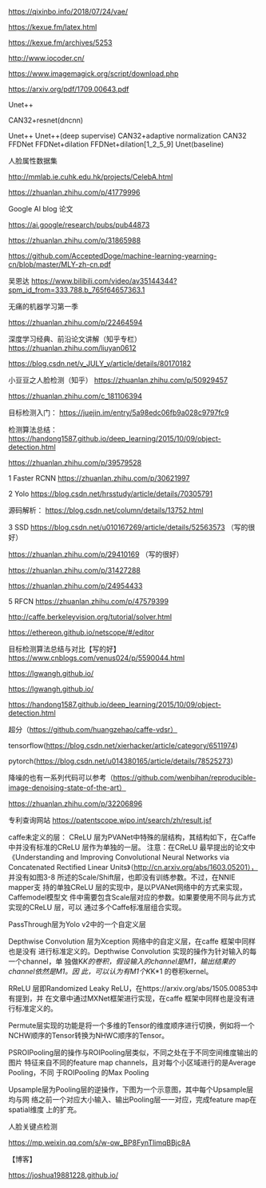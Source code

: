 https://qixinbo.info/2018/07/24/vae/

https://kexue.fm/latex.html

https://kexue.fm/archives/5253

http://www.iocoder.cn/

https://www.imagemagick.org/script/download.php

https://arxiv.org/pdf/1709.00643.pdf

 Unet++
 
 CAN32+resnet(dncnn)
 
 Unet++
Unet++(deep supervise)
CAN32+adaptive normalization
CAN32
FFDNet
FFDNet+dilation
FFDNet+dilation[1_2_5_9]
Unet(baseline)


人脸属性数据集

http://mmlab.ie.cuhk.edu.hk/projects/CelebA.html

https://zhuanlan.zhihu.com/p/41779996

Google AI blog 论文

https://ai.google/research/pubs/pub44873

https://zhuanlan.zhihu.com/p/31865988

https://github.com/AcceptedDoge/machine-learning-yearning-cn/blob/master/MLY-zh-cn.pdf

吴恩达 
https://www.bilibili.com/video/av35144344?spm_id_from=333.788.b_765f64657363.1

无痛的机器学习第一季

https://zhuanlan.zhihu.com/p/22464594


深度学习经典、前沿论文讲解（知乎专栏）
https://zhuanlan.zhihu.com/liuyan0612

https://blog.csdn.net/v_JULY_v/article/details/80170182

小豆豆之人脸检测（知乎）
https://zhuanlan.zhihu.com/p/50929457

https://zhuanlan.zhihu.com/c_181106394


目标检测入门：
https://juejin.im/entry/5a98edc06fb9a028c9797fc9

检测算法总结：
https://handong1587.github.io/deep_learning/2015/10/09/object-detection.html

https://zhuanlan.zhihu.com/p/39579528

 1	Faster RCNN
https://zhuanlan.zhihu.com/p/30621997


2	Yolo
https://blog.csdn.net/hrsstudy/article/details/70305791

源码解析：
https://blog.csdn.net/column/details/13752.html


3	SSD
https://blog.csdn.net/u010167269/article/details/52563573   （写的很好）

https://zhuanlan.zhihu.com/p/29410169 （写的很好）

https://zhuanlan.zhihu.com/p/31427288

https://zhuanlan.zhihu.com/p/24954433

5	RFCN
https://zhuanlan.zhihu.com/p/47579399


http://caffe.berkeleyvision.org/tutorial/solver.html

https://ethereon.github.io/netscope/#/editor


目标检测算法总结与对比【写的好】
https://www.cnblogs.com/venus024/p/5590044.html


https://lgwangh.github.io/


https://lgwangh.github.io/


https://handong1587.github.io/deep_learning/2015/10/09/object-detection.html

超分（https://github.com/huangzehao/caffe-vdsr）

tensorflow(https://blog.csdn.net/xierhacker/article/category/6511974)

pytorch(https://blog.csdn.net/u014380165/article/details/78525273)

降噪的也有一系列代码可以参考（https://github.com/wenbihan/reproducible-image-denoising-state-of-the-art）

https://zhuanlan.zhihu.com/p/32206896

专利查询网站
https://patentscope.wipo.int/search/zh/result.jsf

caffe未定义的层：
CReLU 层为PVANet中特殊的层结构，其结构如下，在Caffe中并没有标准的CReLU
层作为单独的一层。
注意：在CReLU 最早提出的论文中《Understanding and Improving Convolutional Neural
Networks via Concatenated Rectified Linear Units》（http://cn.arxiv.org/abs/1603.05201），
并没有如图3-8 所述的Scale/Shift层，也即没有训练参数。不过，在NNIE mapper支
持的单独CReLU 层的实现中，是以PVANet网络中的方式来实现，Caffemodel模型文
件中需要包含Scale层对应的参数。如果要使用不同与此方式实现的CReLU 层，可以
通过多个Caffe标准层组合实现。

PassThrough层为Yolo v2中的一个自定义层

Depthwise Convolution 层为Xception 网络中的自定义层，在caffe 框架中同样也是没有
进行标准定义的。Depthwise Convolution 实现的操作为针对输入的每一个channel，单
独做K*K的卷积，假设输入的channel是M1，输出结果的channel依然是M1。因
此，可以认为有M1个K*K*1 的卷积kernel。


RReLU 层即Randomized Leaky ReLU，在https://arxiv.org/abs/1505.00853中有提到，并
在文章中通过MXNet框架进行实现，在caffe 框架中同样也是没有进行标准定义的。


Permute层实现的功能是将一个多维的Tensor的维度顺序进行切换，例如将一个
NCHW顺序的Tensor转换为NHWC顺序的Tensor。

PSROIPooling层的操作与ROIPooling层类似，不同之处在于不同空间维度输出的图片
特征来自不同的feature map channels，且对每个小区域进行的是Average Pooling，不同
于ROIPooling 的Max Pooling

Upsample层为Pooling层的逆操作，下图为一个示意图，其中每个Upsample层均与网
络之前一个对应大小输入、输出Pooling层一一对应，完成feature map在spatial维度
上的扩充。 

人脸关键点检测

https://mp.weixin.qq.com/s/w-ow_BP8FynTlimqBBjc8A


【博客】

https://joshua19881228.github.io/
